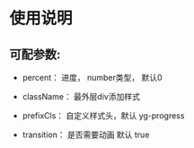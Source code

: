 
# 使用说明 #


## 可配参数: ##

- percent： 进度，  number类型， 默认0

- className： 最外层div添加样式

- prefixCls： 自定义样式头，默认 yg-progress

- transition： 是否需要动画 默认 true 

    
